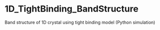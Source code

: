 # 1D_TightBinding_BandStructure
Band structure of 1D crystal using tight binding model (Python simulation)
